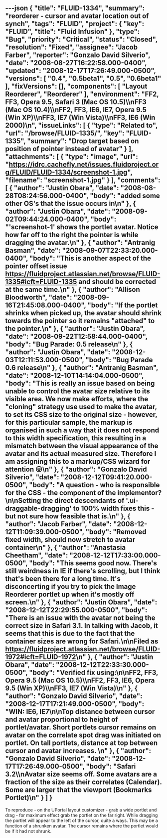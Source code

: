 ---json
{
  "title": "FLUID-1334",
  "summary": "reorderer - cursor and avatar location out of synch",
  "tags": "FLUID",
  "project": {
    "key": "FLUID",
    "title": "Fluid Infusion"
  },
  "type": "Bug",
  "priority": "Critical",
  "status": "Closed",
  "resolution": "Fixed",
  "assignee": "Jacob Farber",
  "reporter": "Gonzalo David Silverio",
  "date": "2008-08-27T16:22:58.000-0400",
  "updated": "2008-12-17T17:26:49.000-0500",
  "versions": [
    "0.4",
    "0.5beta1",
    "0.5",
    "0.6beta1"
  ],
  "fixVersions": [],
  "components": [
    "Layout Reorderer",
    "Reorderer"
  ],
  "environment": "FF2, FF3, Opera 9.5, Safari 3 (Mac OS 10.5)\\\nFF3 (Mac OS 10.4)\\\nFF2, FF3, IE6, IE7, Opera 9.5 (Win XP)\\\nFF3, IE7 (Win Vista)\\\nFF3, IE6 (Win 2000)\n",
  "issueLinks": [
    {
      "type": "Related to",
      "url": "/browse/FLUID-1335/",
      "key": "FLUID-1335",
      "summary": "Drop target based on position of pointer instead of avatar"
    }
  ],
  "attachments": [
    {
      "type": "image",
      "url": "https://idrc.cachefly.net/issues.fluidproject.org/FLUID/FLUID-1334/screenshot-1.jpg",
      "filename": "screenshot-1.jpg"
    }
  ],
  "comments": [
    {
      "author": "Justin Obara",
      "date": "2008-08-28T08:24:56.000-0400",
      "body": "added some other OS's that the issue occurs in\n"
    },
    {
      "author": "Justin Obara",
      "date": "2008-09-02T09:44:24.000-0400",
      "body": "'screenshot-1' shows the portlet avatar. Notice how far off to the right the pointer is while dragging the avatar.\n"
    },
    {
      "author": "Antranig Basman",
      "date": "2008-09-07T22:33:20.000-0400",
      "body": "This is another aspect of the pointer offset issue <https://fluidproject.atlassian.net/browse/FLUID-1335#icft=FLUID-1335> and should be corrected at the same time.\n"
    },
    {
      "author": "Allison Bloodworth",
      "date": "2008-09-16T21:45:08.000-0400",
      "body": "If the portlet shrinks when picked up, the avatar should shrink towards the pointer so it remains \"attached\" to the pointer.\n"
    },
    {
      "author": "Justin Obara",
      "date": "2008-09-22T12:58:44.000-0400",
      "body": "Bug Parade: 0.5 release\n"
    },
    {
      "author": "Justin Obara",
      "date": "2008-12-03T12:11:53.000-0500",
      "body": "Bug Parade  0.6 release\n"
    },
    {
      "author": "Antranig Basman",
      "date": "2008-12-10T14:14:04.000-0500",
      "body": "This is really an issue based on being unable to control the avatar size relative to its visible area. We now make efforts, where the \"cloning\" strategy use used to make the avatar, to set its CSS size to the original size - however, for this particular sample, the markup is organised in such a way that it does not respond to this width specification, this resulting in a mismatch between the visual appearance of the avatar and its actual measured size. Therefore I am assigning this to a markup/CSS wizard for attention 😛\n"
    },
    {
      "author": "Gonzalo David Silverio",
      "date": "2008-12-12T09:41:20.000-0500",
      "body": "A question - who is responsible for the CSS - the component of the implementor?\n\nSetting  the direct descendants of '.ui-draggable-dragging' to 100% width fixes this - but not sure how feasible that is.\n"
    },
    {
      "author": "Jacob Farber",
      "date": "2008-12-12T11:09:39.000-0500",
      "body": "Removed fixed width, should now stretch to avatar container\n"
    },
    {
      "author": "Anastasia Cheetham",
      "date": "2008-12-12T17:33:00.000-0500",
      "body": "This seems good now. There's still weirdness in IE if there's scrolling, but I think that's been there for a long time. It's disconcerting if you try to pick the Image Reorderer portlet up when it's mostly off screen.\n"
    },
    {
      "author": "Justin Obara",
      "date": "2008-12-12T22:29:55.000-0500",
      "body": "There is an issue with the avatar not being the correct size in Safari 3.1. In talking with Jacob, it seems that this is due to the fact that the container sizes are wrong for Safari.\n\nFiled as <https://fluidproject.atlassian.net/browse/FLUID-1972#icft=FLUID-1972>\n"
    },
    {
      "author": "Justin Obara",
      "date": "2008-12-12T22:33:30.000-0500",
      "body": "Verified fix using:\n\nFF2, FF3, Opera 9.5 (Mac OS 10.5)\\\nFF2, FF3, IE6, Opera 9.5 (Win XP)\\\nFF3, IE7 (Win Vista)\n"
    },
    {
      "author": "Gonzalo David Silverio",
      "date": "2008-12-17T17:21:49.000-0500",
      "body": "WIN: IE6, IE7\n\nTop distance between cursor and avatar proportional to height of portlet/avatar. Short portlets cursor remains on avatar on the correlate spot drag was initiated on portlet. On tall portlets, distance at top  between cursor and avatar increases.&#x20;\n"
    },
    {
      "author": "Gonzalo David Silverio",
      "date": "2008-12-17T17:26:49.000-0500",
      "body": "Safari 3.2\\\nAvatar size seems off. Some avatars are a fraction of the size as their correlates (Calendar). Some are larger that the viewport (Bookmarks Portlet)\n"
    }
  ]
}
---
To reproduce - on the UPortal layout customizer - grab a wide portlet and drag - for maximum effect grab the portlet on the far right. While dragging the portlet will appear to the left of the cursor, quite a ways. This may be a function of a shrunken avatar. The cursor remains where the portlet would be if it had not shrunk.

        